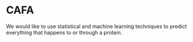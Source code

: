 # CAFA

We would like to use statistical and machine learning techniques to predict everything that happens to or through a protein.


